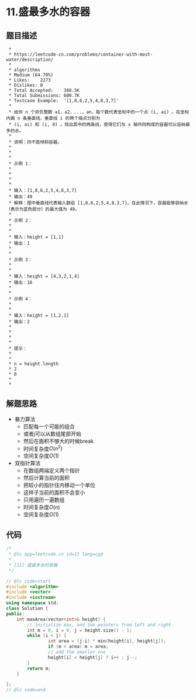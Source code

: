 # 11.盛最多水的容器
  
## 题目描述
```
 *
 * https://leetcode-cn.com/problems/container-with-most-water/description/
 *
 * algorithms
 * Medium (64.70%)
 * Likes:    2273
 * Dislikes: 0
 * Total Accepted:    388.5K
 * Total Submissions: 600.7K
 * Testcase Example:  '[1,8,6,2,5,4,8,3,7]'
 *
 * 给你 n 个非负整数 a1，a2，...，an，每个数代表坐标中的一个点 (i, ai) 。在坐标内画 n 条垂直线，垂直线 i 的两个端点分别为
 * (i, ai) 和 (i, 0) 。找出其中的两条线，使得它们与 x 轴共同构成的容器可以容纳最多的水。
 * 
 * 说明：你不能倾斜容器。
 * 
 * 
 * 
 * 示例 1：
 * 
 * 
 * 
 * 
 * 输入：[1,8,6,2,5,4,8,3,7]
 * 输出：49 
 * 解释：图中垂直线代表输入数组 [1,8,6,2,5,4,8,3,7]。在此情况下，容器能够容纳水（表示为蓝色部分）的最大值为 49。
 * 
 * 示例 2：
 * 
 * 
 * 输入：height = [1,1]
 * 输出：1
 * 
 * 
 * 示例 3：
 * 
 * 
 * 输入：height = [4,3,2,1,4]
 * 输出：16
 * 
 * 
 * 示例 4：
 * 
 * 
 * 输入：height = [1,2,1]
 * 输出：2
 * 
 * 
 * 
 * 
 * 提示：
 * 
 * 
 * n = height.length
 * 2 
 * 0 
 * 
 * 
```
  
## 解题思路 
- 暴力算法
  - 匹配每一个可能的组合
  - 或者j可以从数组尾部开始
  - 然后在面积不够大的时候break
  - 时间复杂度$O(n^2)$
  - 空间复杂度$O(1)$
- 双指针算法
  - 在数组两端定义两个指针
  - 然后计算当前的面积
  - 把较小的指针往内移动一个单位
  - 这样子当前的面积不会变小
  - 只用遍历一遍数组
  - 时间复杂度$O(n)$
  - 空间复杂度$O(1)$
  
## 代码
``` cpp
/*
 * @lc app=leetcode.cn id=11 lang=cpp
 *
 * [11] 盛最多水的容器
 */

// @lc code=start
#include <algorithm>
#include <vector>
#include <iostream>
using namespace std;
class Solution {
public:
    int maxArea(vector<int>& height) {
        // initialize max, and two pointers from left and right
        int m = 0, i = 0, j = height.size() - 1;
        while (i < j) {
                int area = (j-i) * min(height[i], height[j]);
                if (m < area) m = area;
                // add the smaller one
                height[i] < height[j] ? i++ : j--;
        }
        return m;
    }

};
// @lc code=end


```  
  